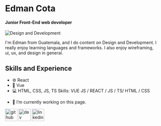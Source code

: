 # Edman Cota
#### Junior Front-End web developer
![Design and Development](https://arturssmirnovs.github.io/github-profile-readme-generator/images/banner.png)

I'm Edman from Guatemala, and I do content on Design and Development. I really enjoy learning languages and frameworks. I also enjoy wireframing, ui, ux, and design in general.

## Skills and Experience
* ⚙️ React
* 💚 Vue
* 💻 HTML, CSS, JS, TS
Skills: VUE JS / REACT / JS / TS/ HTML / CSS

- 🔭 I’m currently working on this page. 


[<img src='https://cdn.jsdelivr.net/npm/simple-icons@3.0.1/icons/github.svg' alt='github' height='40'>](https://github.com/edman-cota)  [<img src='https://cdn.jsdelivr.net/npm/simple-icons@3.0.1/icons/dev-dot-to.svg' alt='dev' height='40'>](https://dev.to/edmancota)  [<img src='https://cdn.jsdelivr.net/npm/simple-icons@3.0.1/icons/linkedin.svg' alt='linkedin' height='40'>](https://www.linkedin.com/in/edman-trinidad-cota-silvestre-64764b223/)  

